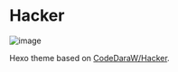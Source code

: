 # Hacker
![image](https://user-images.githubusercontent.com/3963397/139540713-6c999c04-d445-42f8-9910-8948f37589cf.png)

Hexo theme based on [CodeDaraW/Hacker](https://github.com/CodeDaraW/Hacker).
